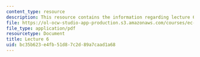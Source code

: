 ```yaml
---
content_type: resource
description: This resource contains the information regarding lecture 6.
file: https://ol-ocw-studio-app-production.s3.amazonaws.com/courses/ec-710-d-lab-medical-technologies-for-the-developing-world-spring-2010/bc35b623e4fb51d87c2d89a7caad1a68_MITEC_710S10_lecture6.pdf
file_type: application/pdf
resourcetype: Document
title: Lecture 6
uid: bc35b623-e4fb-51d8-7c2d-89a7caad1a68
---
```

